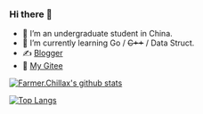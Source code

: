 ### Hi there 👋

- 🔭 I’m an undergraduate student in China.
- 🌱 I’m currently learning Go / ~~C++~~ / Data Struct.
- ✍️ [Blogger](https://blog.farmer233.top)
- 🤔 [My Gitee](https://gitee.com/Farmer-chong)


[![Farmer.Chillax's github stats](https://github-readme-stats.vercel.app/api?username=Farmer-chong)](https://github.com/anuraghazra/github-readme-stats)

[![Top Langs](https://github-readme-stats.vercel.app/api/top-langs/?username=Farmer-chong&layout=compact)](https://github.com/anuraghazra/github-readme-stats)


<!--
**Farmer-chong/Farmer-chong** is a ✨ _special_ ✨ repository because its `README.md` (this file) appears on your GitHub profile.

Here are some ideas to get you started:

- 🔭 I’m currently working on ...
- 🌱 I’m currently learning ...
- 👯 I’m looking to collaborate on ...
- 🤔 I’m looking for help with ...
- 💬 Ask me about ...
- 📫 How to reach me: ...
- 😄 Pronouns: ...
- ⚡ Fun fact: ...
-->
